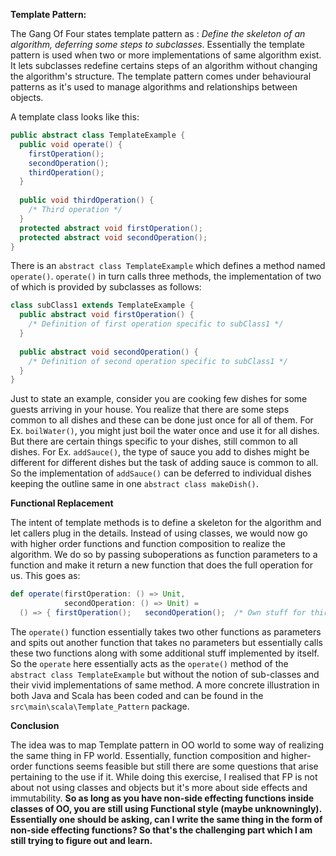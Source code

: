 **Template Pattern:**

The Gang Of Four states template pattern as : *Define the skeleton of an algorithm, deferring 
some steps to subclasses*. Essentially the template pattern is used when two or more implementations 
of same algorithm exist. It lets subclasses redefine certains steps of an algorithm without 
changing the algorithm's structure. The template pattern comes under behavioural patterns as it's 
used to manage algorithms and relationships between objects.

A template class looks like this: 

```java
public abstract class TemplateExample {
  public void operate() {
    firstOperation();
    secondOperation();
    thirdOperation();
  }
  
  public void thirdOperation() {
    /* Third operation */
  }
  protected abstract void firstOperation();
  protected abstract void secondOperation();
}
```

There is an `abstract class TemplateExample` which defines a method named `operate()`. `operate()` 
in turn calls three methods, the implementation of two of which is provided by subclasses as follows:  

```java
class subClass1 extends TemplateExample {
  public abstract void firstOperation() {
    /* Definition of first operation specific to subClass1 */
  }
  
  public abstract void secondOperation() {
    /* Definition of second operation specific to subClass1 */
  }
}
```
Just to state an example, consider you are cooking few dishes for some guests arriving 
in your house. You realize that there are some steps common to all dishes and these can be 
done just once for all of them. For Ex. `boilWater()`, you might just boil the water once and use 
it for all dishes. But there are certain things specific to your dishes, still common to all dishes. 
For Ex. `addSauce()`, the type of sauce you add to dishes might be different for different dishes 
but the task of adding sauce is common to all. So the implementation of `addSauce()` can be 
deferred to individual dishes keeping the outline same in one `abstract class makeDish()`. 

**Functional Replacement**

The intent of template methods is to define a skeleton for the algorithm and let callers plug 
in the details. Instead of using classes, we would now go with higher order functions and 
function composition to realize the algorithm. We do so by passing suboperations as function
parameters to a function and make it return a new function that does the full operation for us.
This goes as: 

```scala
def operate(firstOperation: () => Unit,
            secondOperation: () => Unit) =  
  () => { firstOperation();   secondOperation();  /* Own stuff for third operation */ }
```

The `operate()` function essentially takes two other functions as parameters and spits out another 
function that takes no parameters but essentially calls these two functions along with some 
additional stuff implemented by itself. So the `operate` here essentially acts as the `operate()` 
method of the `abstract class TemplateExample` but without the notion of sub-classes and their vivid 
implementations of same method. A more concrete illustration in both Java and Scala has been coded 
and can be found in the `src\main\scala\Template_Pattern` package.

**Conclusion**

The idea was to map Template pattern in OO world to some way of realizing the same thing in FP 
world. Essentially, function composition and higher-order functions seems feasible but still there 
are some questions that arise pertaining to the use if it. While doing this exercise, I realised 
that FP is not about not using classes and objects but it's more about side effects and immutability. 
**So as long as you have non-side effecting functions inside classes of OO, you are still using 
Functional style (maybe unknowningly). Essentially one should be asking, can I write the same thing 
in the form of non-side effecting functions? So that's the challenging part which I am still trying 
to figure out and learn.** 
